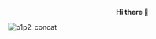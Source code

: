 <p align="center">
<b>Hi there 👋</b>

![p1p2_concat](https://github.com/zigzag1001/zigzag1001/assets/72932714/dce3550c-7b16-451d-8455-0c8a003273dd)

<!--
**zigzag1001/zigzag1001** is a ✨ _special_ ✨ repository because its `README.md` (this file) appears on your GitHub profile.

Here are some ideas to get you started:

- 🔭 I’m currently working on ...
- 🌱 I’m currently learning ...
- 👯 I’m looking to collaborate on ...
- 🤔 I’m looking for help with ...
- 💬 Ask me about ...
- 📫 How to reach me: ...
- 😄 Pronouns: ...
- ⚡ Fun fact: ...
-->
